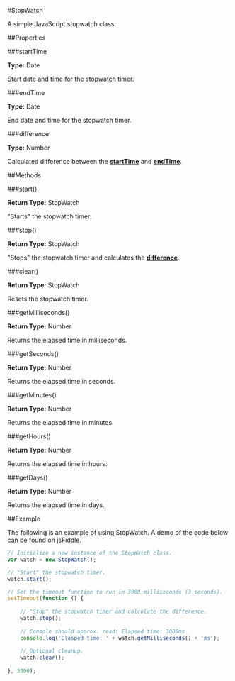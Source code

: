#StopWatch

A simple JavaScript stopwatch class.

##Properties

###startTime

__Type:__ Date

Start date and time for the stopwatch timer.


###endTime

__Type:__ Date

End date and time for the stopwatch timer.


###difference

__Type:__ Number

Calculated difference between the __[startTime](#startTime)__ and __[endTime](#endTime)__.


##Methods

###start()

__Return Type:__ StopWatch

"Starts" the stopwatch timer.


###stop()

__Return Type:__ StopWatch

"Stops" the stopwatch timer and calculates the __[difference](#difference)__.


###clear()

__Return Type:__ StopWatch

Resets the stopwatch timer.



###getMilliseconds()

__Return Type:__ Number

Returns the elapsed time in milliseconds.


###getSeconds()

__Return Type:__ Number

Returns the elapsed time in seconds.


###getMinutes()

__Return Type:__ Number

Returns the elapsed time in minutes.


###getHours()

__Return Type:__ Number

Returns the elapsed time in hours.


###getDays()

__Return Type:__ Number

Returns the elapsed time in days.


##Example

The following is an example of using StopWatch. A demo of the code below can be found on
[jsFiddle](http://jsfiddle.net/decoy31/qNaV3/).

```javascript
// Initialize a new instance of the StopWatch class.
var watch = new StopWatch();

// "Start" the stopwatch timer.
watch.start();

// Set the timeout function to run in 3000 milliseconds (3 seconds).
setTimeout(function () {
    
    // "Stop" the stopwatch timer and calculate the difference.
    watch.stop();
    
    // Console should approx. read: Elapsed time: 3000ms
    console.log('Elasped time: ' + watch.getMilliseconds() + 'ms');
    
    // Optional cleanup.
    watch.clear();
    
}, 3000);
```
